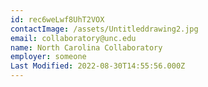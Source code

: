 ```yaml
---
id: rec6weLwf8UhT2VOX
contactImage: /assets/Untitleddrawing2.jpg
email: collaboratory@unc.edu
name: North Carolina Collaboratory
employer: someone
Last Modified: 2022-08-30T14:55:56.000Z
---
```

